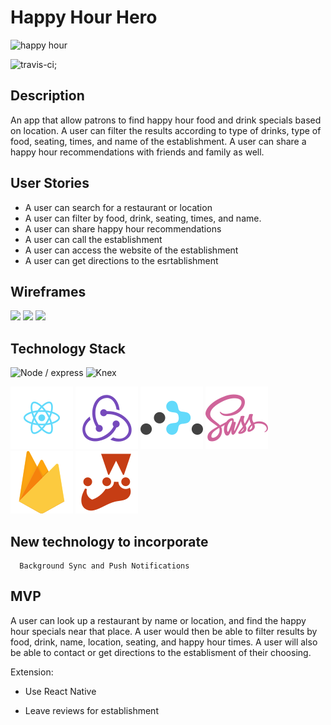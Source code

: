 # Happy Hour Hero
![happy hour](http://libertyresources.org/wp-content/uploads/2018/05/Happy_Hour_400x800_Webtile.jpg)

![travis-ci](https://travis-ci.org/Ecksi/happy-hour-hero.svg?branch=master);

## Description

An app that allow patrons to find happy hour food and drink specials based on location. A user can filter the results according to type of drinks, type of food, seating, times, and name of the establishment. A user can share a happy hour recommendations with friends and family as well.

## User Stories

  * A user can search for a restaurant or location
  * A user can filter by food, drink, seating, times, and name.
  * A user can share happy hour recommendations
  * A user can call the establishment
  * A user can access the website of the establishment
  * A user can get directions to the esrtablishment
  

## Wireframes

<img src="https://i.imgur.com/xYKr4mU.png" width="400px">
<img src="https://i.imgur.com/txDi7f6.png" width="400px">
<img src="https://i.imgur.com/gPxqdDl.png" width="400px">

## Technology Stack

![Node / express](https://i.imgur.com/FB4bk7Y.jpg)
![Knex](https://i.imgur.com/MxOAFTz.png)

![React](https://github.com/Ecksi/first-trip/raw/master/public/assets/react.svg?sanitize=true)
![Router](https://github.com/Ecksi/first-trip/raw/master/public/assets/redux.svg?sanitize=true)
![Redux](https://github.com/Ecksi/first-trip/raw/master/public/assets/router.svg?sanitize=true)
![SASS](https://github.com/Ecksi/first-trip/raw/master/public/assets/sass.svg?sanitize=true)
![Firebase](https://github.com/Ecksi/first-trip/raw/master/public/assets/firebase.svg?sanitize=true)
![Jest](https://github.com/Ecksi/first-trip/raw/master/public/assets/jest.svg?sanitize=true)


## New technology to incorporate

      Background Sync and Push Notifications

## MVP

A user can look up a restaurant by name or location, and find the happy hour specials near that place. A user would then be able to filter results by food, drink, name, location, seating, and happy hour times. A user will also be able to contact or get directions to the establisment of their choosing.

Extension: 

  * Use React Native

  * Leave reviews for establishment